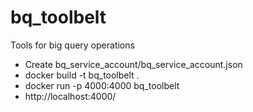 # bq_toolbelt
Tools for big query operations
- Create bq_service_account/bq_service_account.json
- docker build -t bq_toolbelt .
- docker run -p 4000:4000 bq_toolbelt
- http://localhost:4000/
